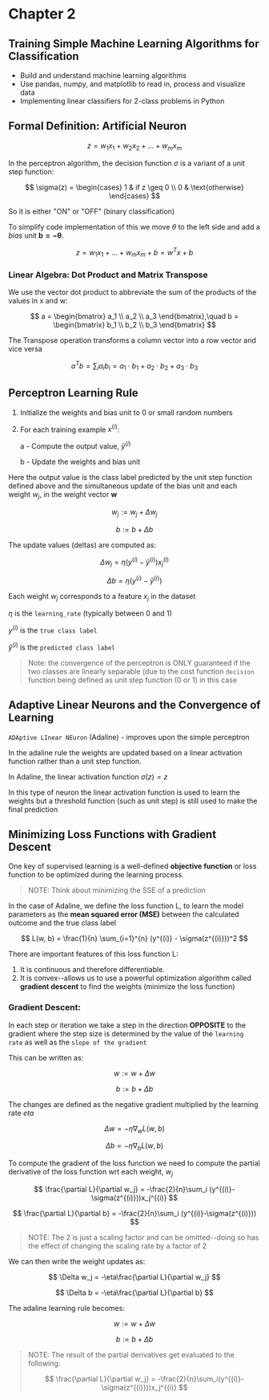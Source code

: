 # Chapter 2

## Training Simple Machine Learning Algorithms for Classification

- Build and understand machine learning algorithms
- Use pandas, numpy, and matplotlib to read in, process and visualize data
- Implementing linear classifiers for 2-class problems in Python

## Formal Definition: Artificial Neuron

$$
z = w_1x_1 + w_2x_2 + ...+ w_mx_m
$$

In the perceptron algorithm, the decision function $\sigma$ is a variant of a unit step function:

$$
\sigma(z) =
\begin{cases}
1 & if z \geq 0 \\
0 & \text{otherwise}
\end{cases}
$$

So it is either "ON" or "OFF" (binary classification)

To simplify code implementation of this we move $\theta$ to the left side and add a _bias_ unit $\mathbf{b=-\theta}$.

$$
z = w_1x_1 + ... + w_mx_m + b = w^Tx + b
$$

### Linear Algebra: Dot Product and Matrix Transpose

We use the vector dot product to abbreviate the sum of the products of the values in x and w:

$$
a =
\begin{bmatrix}
a_1 \\
a_2 \\
a_3
\end{bmatrix},\quad
b =
\begin{bmatrix}
b_1 \\
b_2 \\
b_3
\end{bmatrix}
$$

The Transpose operation transforms a column vector into a row vector and vice versa

$$
a^T b = \sum_i a_i b_i = a_1 \cdot b_1 + a_2 \cdot b_2 + a_3 \cdot b_3
$$

## Perceptron Learning Rule

1. Initialize the weights and bias unit to 0 or small random numbers
2. For each training example $x^{(i)}$:

   a - Compute the output value, $\hat{y}^{(i)}$

   b - Update the weights and bias unit

Here the output value is the class label predicted by the unit step function defined above and the simultaneous update
of the bias unit and each weight $w_j$, in the weight vector **w**

$$
w_j := w_j + \Delta w_j
$$

$$
b := b + \Delta b
$$

The update values (deltas) are computed as:

$$
\Delta w_j = \eta \left(y^{(i)} - \hat{y}^{(i)}\right) x_j^{(i)}
$$

$$
\Delta b = \eta \left(y^{(i)} - \hat{y}^{(i)}\right)
$$

Each weight $w_j$ corresponds to a feature $x_j$ in the dataset

$\eta$ is the `learning_rate` (typically between 0 and 1)

$y^{(i)}$ is the `true class label`

$\hat{y}^{(i)}$ is the `predicted class label`

> Note: the convergence of the perceptron is ONLY guaranteed if the two classes are linearly separable (due to the cost
> function `decision` function being defined as unit step function (0 or 1) in this case

## Adaptive Linear Neurons and the Convergence of Learning

`ADAptive LInear NEuron` (Adaline) - improves upon the simple perceptron

In the adaline rule the weights are updated based on a linear activation function rather than a unit step function.

In Adaline, the linear activation function $\sigma(z) = z$

In this type of neuron the linear activation function is used to learn the weights but a threshold function (such as unit step) is still used to make the final prediction

## Minimizing Loss Functions with Gradient Descent

One key of supervised learning is a well-defined **objective function** or loss function to be optimized during the learning process.

> NOTE: Think about minimizing the SSE of a prediction

In the case of Adaline, we define the loss function L, to learn the model parameters as the **mean squared error (MSE)** between the calculated outcome and the true class label

$$
L(w, b) = \frac{1}{n} \sum_{i=1}^{n} (y^{(i)} - \sigma(z^{(i)}))^2
$$

There are important features of this loss function L:

1. It is continuous and therefore differentiable.
2. It is convex--allows us to use a powerful optimization algorithm called **gradient descent** to find the weights (minimize the loss function)

### Gradient Descent:

In each step or iteration we take a step in the direction **OPPOSITE** to the gradient where the step size is determined by the value of the `learning rate` as well as the `slope of the gradient`

This can be written as:

$$
w := w + \Delta w
$$

$$
b := b + \Delta b
$$

The changes are defined as the negative gradient multiplied by the learning rate $eta$

$$
\Delta w = -\eta\nabla_wL(w,b)
$$

$$
\Delta b = -\eta\nabla_bL(w,b)
$$

To compute the gradient of the loss function we need to compute the partial derivative of the loss function wrt each weight, $w_j$

$$
\frac{\partial L}{\partial w_j} = -\frac{2}{n}\sum_i (y^{(i)}-\sigma(z^{(i)}))x_j^{(i)}
$$

$$
\frac{\partial L}{\partial b} = -\frac{2}{n}\sum_i (y^{(i)}-\sigma(z^{(i)}))
$$

> NOTE: The 2 is just a scaling factor and can be omitted--doing so has the effect of changing the scaling rate by a factor of 2

We can then write the weight updates as:

$$
\Delta w_j = -\eta\frac{\partial L}{\partial w_j}
$$

$$
\Delta b = -\eta\frac{\partial L}{\partial b}
$$

The adaline learning rule becomes:

$$
w := w+ \Delta w
$$

$$
b:=b+\Delta b
$$

> NOTE: The result of the partial derivatives get evaluated to the following:
>
> $$
> \frac{\partial L}{\partial w_j} = -\frac{2}{n}\sum_i(y^{(i)}-\sigma(z^{(i)}))x_j^{(i)}
> $$
